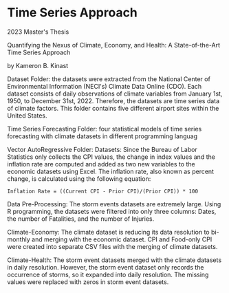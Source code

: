 # Time Series Approach
2023 Master's Thesis

Quantifying the Nexus of Climate, Economy, and Health: A State-of-the-Art Time Series Approach

by Kameron B. Kinast


Dataset Folder: the datasets were extracted from the National Center of Environmental Information (NECI's) Climate Data Online (CDO). Each dataset consists of daily observations of climate variables from January 1st, 1950, to December 31st, 2022. Therefore, the datasets are time series data of climate factors. This folder contains five different airport sites within the United States. 

Time Series Forecasting Folder: four statistical models of time series forecasting with climate datasets in different programming languag

Vector AutoRegressive Folder:
    Datasets:
        Since the Bureau of Labor Statistics only collects the CPI values, the change in index values and the inflation rate are computed and added as two new variables to the economic datasets using Excel. The inflation rate, also known as percent change, is calculated using the following equation:

    Inflation Rate = ((Current CPI - Prior CPI)/(Prior CPI)) * 100

Data Pre-Processing: The storm events datasets are extremely large. Using R programming, the datasets were filtered into only three columns: Dates, the number of Fatalities, and the number of Injuries. 
          
Climate-Economy: The climate dataset is reducing its data resolution to bi-monthly and merging with the economic dataset. CPI and Food-only CPI were created into separate CSV files with the merging of climate datasets. 
          
Climate-Health: The storm event datasets merged with the climate datasets in daily resolution. However, the storm event dataset only records the occurrence of storms, so it expanded into daily resolution. The missing values were replaced with zeros in storm event datasets. 
    

